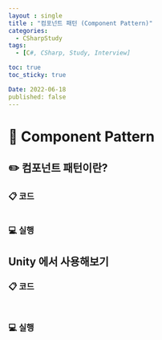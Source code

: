 ```yaml
---
layout : single
title : "컴포넌트 패턴 (Component Pattern)"
categories:
  - CSharpStudy
tags:
  - [C#, CSharp, Study, Interview]

toc: true
toc_sticky: true

Date: 2022-06-18
published: false
---
```


# 📌 Component Pattern

## ✏️ 컴포넌트 패턴이란?

### 📋 코드

```cs

```


### 💻 실행



## Unity 에서 사용해보기


### 📋 코드

```cs

```

```cs

```

### 💻 실행


